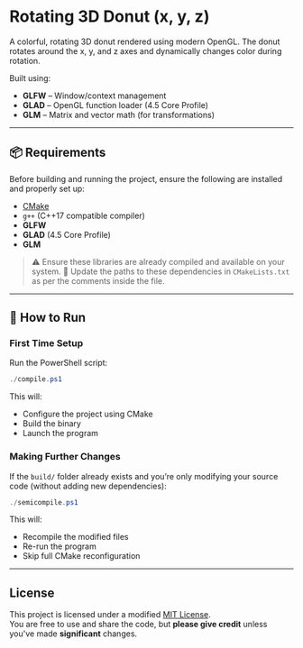 
# Rotating 3D Donut (x, y, z)

A colorful, rotating 3D donut rendered using modern OpenGL.
The donut rotates around the x, y, and z axes and dynamically changes color during rotation.

Built using:

* **GLFW** – Window/context management
* **GLAD** – OpenGL function loader (4.5 Core Profile)
* **GLM** – Matrix and vector math (for transformations)

---

## 📦 Requirements

Before building and running the project, ensure the following are installed and properly set up:

* [CMake](https://cmake.org/download/)
* `g++` (C++17 compatible compiler)
* **GLFW**
* **GLAD** (4.5 Core Profile)
* **GLM**

> ⚠️ Ensure these libraries are already compiled and available on your system.
> 📁 Update the paths to these dependencies in `CMakeLists.txt` as per the comments inside the file.

---

## 🚀 How to Run

### First Time Setup

Run the PowerShell script:

```powershell
./compile.ps1
```

This will:

* Configure the project using CMake
* Build the binary
* Launch the program

### Making Further Changes

If the `build/` folder already exists and you’re only modifying your source code (without adding new dependencies):

```powershell
./semicompile.ps1
```

This will:

* Recompile the modified files
* Re-run the program
* Skip full CMake reconfiguration

---
## License

This project is licensed under a modified [MIT License](LICENSE).  
You are free to use and share the code, but **please give credit** unless you've made **significant** changes.
